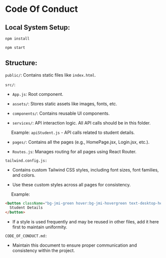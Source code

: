 # Code Of Conduct

## Local System Setup:

```javascript
npm install
```

```javascript
npm start
```

## Structure:

`public/`: Contains static files like `index.html`.

`src/`:

- `App.js`: Root component.

- `assets/`: Stores static assets like images, fonts, etc.

- `components/`: Contains reusable UI components.

- `services/`: API interaction logic. All API calls should be in this folder.

&nbsp;&nbsp;&nbsp;&nbsp; Example: `apiStudent.js` - API calls related to student details.

- `pages/`: Contains all the pages (e.g., HomePage.jsx, Login.jsx, etc.).

- `Routes.js`: Manages routing for all pages using React Router.

`tailwind.config.js:`

- Contains custom Tailwind CSS styles, including font sizes, font families, and colors.

- Use these custom styles across all pages for consistency.

&nbsp;&nbsp;&nbsp;&nbsp; Example:

```html
<button className="bg-jmi-green hover:bg-jmi-hovergreen text-desktop-heading sm:text-phone-heading py-2 px-4 font-ginto">
  Student Details
</button>
```

- If a style is used frequently and may be reused in other files, add it here first to maintain uniformity.

`CODE_OF_CONDUCT.md:`

- Maintain this document to ensure proper communication and consistency within the project.

